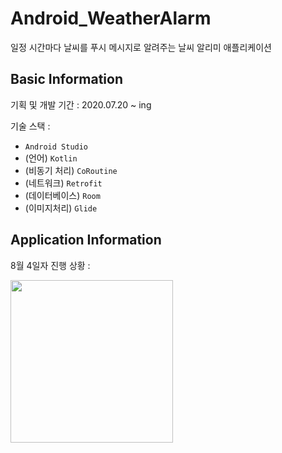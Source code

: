 # Android_WeatherAlarm
일정 시간마다 날씨를 푸시 메시지로 알려주는 날씨 알리미 애플리케이션

## Basic Information

기획 및 개발 기간 : 2020.07.20 ~ ing

기술 스택 :
* `Android Studio`
* (언어) `Kotlin`
* (비동기 처리) `CoRoutine`
* (네트워크) `Retrofit`
* (데이터베이스) `Room`
* (이미지처리) `Glide`

## Application Information
8월 4일자 진행 상황 :

<image src="./gif_screen.gif" width=260 />
